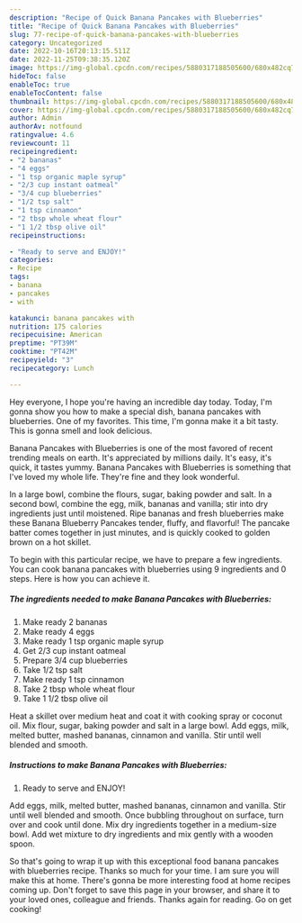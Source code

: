 ```yaml
---
description: "Recipe of Quick Banana Pancakes with Blueberries"
title: "Recipe of Quick Banana Pancakes with Blueberries"
slug: 77-recipe-of-quick-banana-pancakes-with-blueberries
category: Uncategorized
date: 2022-10-16T20:13:15.511Z
date: 2022-11-25T09:38:35.120Z
image: https://img-global.cpcdn.com/recipes/5880317188505600/680x482cq70/banana-pancakes-with-blueberries-recipe-main-photo.jpg
hideToc: false
enableToc: true
enableTocContent: false
thumbnail: https://img-global.cpcdn.com/recipes/5880317188505600/680x482cq70/banana-pancakes-with-blueberries-recipe-main-photo.jpg
cover: https://img-global.cpcdn.com/recipes/5880317188505600/680x482cq70/banana-pancakes-with-blueberries-recipe-main-photo.jpg
author: Admin
authorAv: notfound
ratingvalue: 4.6
reviewcount: 11
recipeingredient:
- "2 bananas"
- "4 eggs"
- "1 tsp organic maple syrup"
- "2/3 cup instant oatmeal"
- "3/4 cup blueberries"
- "1/2 tsp salt"
- "1 tsp cinnamon"
- "2 tbsp whole wheat flour"
- "1 1/2 tbsp olive oil"
recipeinstructions:

- "Ready to serve and ENJOY!"
categories:
- Recipe
tags:
- banana
- pancakes
- with

katakunci: banana pancakes with 
nutrition: 175 calories
recipecuisine: American
preptime: "PT39M"
cooktime: "PT42M"
recipeyield: "3"
recipecategory: Lunch

---
```



Hey everyone, I hope you're having an incredible day today. Today, I'm gonna show you how to make a special dish, banana pancakes with blueberries. One of my favorites. This time, I'm gonna make it a bit tasty. This is gonna smell and look delicious.

Banana Pancakes with Blueberries is one of the most favored of recent trending meals on earth. It's appreciated by millions daily. It's easy, it's quick, it tastes yummy. Banana Pancakes with Blueberries is something that I've loved my whole life. They're fine and they look wonderful.

In a large bowl, combine the flours, sugar, baking powder and salt. In a second bowl, combine the egg, milk, bananas and vanilla; stir into dry ingredients just until moistened. Ripe bananas and fresh blueberries make these Banana Blueberry Pancakes tender, fluffy, and flavorful! The pancake batter comes together in just minutes, and is quickly cooked to golden brown on a hot skillet.


To begin with this particular recipe, we have to prepare a few ingredients. You can cook banana pancakes with blueberries using 9 ingredients and 0 steps. Here is how you can achieve it.

<!--inarticleads1-->

##### The ingredients needed to make Banana Pancakes with Blueberries:

1. Make ready 2 bananas
1. Make ready 4 eggs
1. Make ready 1 tsp organic maple syrup
1. Get 2/3 cup instant oatmeal
1. Prepare 3/4 cup blueberries
1. Take 1/2 tsp salt
1. Make ready 1 tsp cinnamon
1. Take 2 tbsp whole wheat flour
1. Take 1 1/2 tbsp olive oil


Heat a skillet over medium heat and coat it with cooking spray or coconut oil. Mix flour, sugar, baking powder and salt in a large bowl. Add eggs, milk, melted butter, mashed bananas, cinnamon and vanilla. Stir until well blended and smooth. 

<!--inarticleads2-->

##### Instructions to make Banana Pancakes with Blueberries:


1. Ready to serve and ENJOY!

Add eggs, milk, melted butter, mashed bananas, cinnamon and vanilla. Stir until well blended and smooth. Once bubbling throughout on surface, turn over and cook until done. Mix dry ingredients together in a medium-size bowl. Add wet mixture to dry ingredients and mix gently with a wooden spoon. 

So that's going to wrap it up with this exceptional food banana pancakes with blueberries recipe. Thanks so much for your time. I am sure you will make this at home. There's gonna be more interesting food at home recipes coming up. Don't forget to save this page in your browser, and share it to your loved ones, colleague and friends. Thanks again for reading. Go on get cooking!
